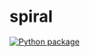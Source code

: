 # spiral
[![Python package](https://github.com/vcu-pstojanovic/spiral/actions/workflows/pytest.yml/badge.svg)](https://github.com/vcu-pstojanovic/spiral/actions/workflows/pytest.yml)
